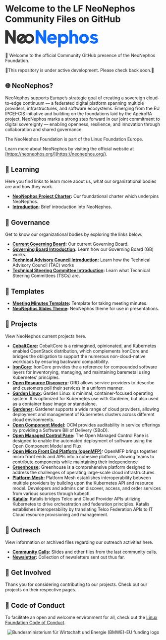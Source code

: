 ﻿# Welcome to the LF NeoNephos Community Files on GitHub

<img src="assets/logo.svg" alt="Logo" width="300"/>

:wave: Welcome to the official Community GitHub presence of the NeoNephos Foundation.

🚧This repository is under active development. Please check back soon.🚧

## :globe_with_meridians: NeoNephos?

NeoNephos supports Europe’s strategic goal of creating a sovereign cloud-to-edge continuum — a federated digital platform spanning multiple providers, infrastructures, and software ecosystems. Emerging from the EU IPCEI-CIS initiative and building on the foundations laid by the ApeiroRA project, NeoNephos marks a strong step forward in our joint commitment to digital sovereignty — enabling openness, resilience, and innovation through collaboration and shared governance.

The NeoNephos Foundation is part of the Linux Foundation Europe.

Learn more about NeoNephos by visiting the official website at [https://neonephos.org/](https://neonephos.org/).

## :seedling: Learning

Here you find links to learn more about us, what our organizational bodies are and how they work.

- **[NeoNephos Project Charter](https://cdn.platform.linuxfoundation.org/agreements/neonephos-foundation.pdf?__hstc=81619592.b399ecdf5f859a9f55ff3dc8bf8218d5.1748238689615.1750404125102.1750409856266.57&__hssc=81619592.1.1750409856266&__hsfp=2785804087):** Our foundational charter which underpins NeoNephos.
- **[Introduction](misc/neonephos_intro.md)**: Brief introduction into NeoNephos.
  
## :evergreen_tree: Governance

Get to know our organizational bodies by exploring the links below.

- **[Current Governing Board](governing_board/current_governing_board.md):** Our current Governing Board.
- **[Governing Board Introduction](governing_board/governing_board_introduction.md):** Learn how our Governing Board (GB) works.
- **[Technical Advisory Council Introduction](technical_advisory_council/technical_advisory_council_introduction.md):** Learn how the Technical Advisory Council (TAC) works
- **[Technical Steering Committee Introduction](technical_steering_committee/technical_steering_committee_introduction.md):** Learn what Technical Steering Committees (TSCs) are.


## :scroll: Templates

- **[Meeting Minutes Template](templates/meeting_minutes_template.md):** Template for taking meeting minutes.
- **[NeoNephos Slides Theme](https://docs.google.com/presentation/d/1AsuO_VFFlc-9bWv6zcHZpQm5Q0IMlgbMcdZg6Rzwhx4/edit?slide=id.p#slide=id.p):** NeoNephos theme for use in presentations.
  
## :sunflower: Projects

View NeoNephos current projects here.

- **[CobaltCore](https://github.com/cobaltcore-dev):**  CobaltCore is a reimagined, opinionated, and Kubernetes enabled OpenStack distribution, which complements IronCore and bridges the obligation to support the numerous non-cloud-native workloads by ensuring backward compatibility.
- **[IronCore](https://github.com/ironcore-dev):**  IronCore provides the a reference for compounded software layers for inventorying, managing, and maintaining baremetal using Kubernetes’ principles.
- **[Open Resource Discovery](https://github.com/open-resource-discovery):** ORD allows service providers to describe and customers poll their services in a uniform manner.
- **[Garden Linux](https://github.com/gardenlinux/):**  Garden Linux is minimal, container-focused operating system. It is optimized for Kubernetes use with Gardener, but also used as a container base image or standalone.
- **[Gardener](https://github.com/gardener/):**  Gardener supports a wide range of cloud providers, allowing deployment and management of Kubernetes clusters across different cloud environments.
- **[Open Component Model](https://github.com/open-component-model/):** OCM provides auditability in service offerings by providing a Software Bill of Delivery (SBoD).
- **[Open Managed Control Pane](https://openmfp.github.io/openmfp.org/):**  The Open Managed Control Pane is designed to enable the automated deployment of software using the Open Component Model and Flux.
- **[Open Micro Front End Platform (openMFP)](https://openmfp.org):**  OpenMFP brings together micro front ends and APIs into a cohesive platform, allowing teams to contribute components while maintaining their independence
- **[Greenhouse](https://github.com/cloudoperators):**  Greenhouse is a comprehensive platform designed to address the challenges of operating large-scale cloud infrastructures.
- **[Platform Mesh](https://github.com/platform-mesh):**  Platform Mesh establishes interoperability between multiple providers by building upon the Kubernetes API and resource model. Developers and admins can discover, access, and order services from various sources through kubectl.
- **[Katalis](https://github.com/telekom/NeoNephos-Katalis):**  Katalis bridges Telco and Cloud Provider APIs utilizing Kubernetes to drive orchestration and federation principles. Katalis establishes interoperability by translating Telco Federation APIs to IT Cloud resource provisioning and management.

## :mega: Outreach

View information or archived files regarding our outreach activities here.

- **[Community Calls](outreach/community_calls/):** Slides and other files from the last community calls.
- **[Newsletter](outreach/newsletter/):** Collection of newsletters sent out thus far.

## :busts_in_silhouette: Get Involved

Thank you for considering contributing to our projects.
Check out our projects on their respective pages.

## :blue_heart: Code of Conduct

To facilitate an open and welcome environment for all, check out the [Linux Foundation Code of Conduct](https://events.linuxfoundation.org/about/code-of-conduct/).

<p align="center">
  <img alt="Bundesministerium für Wirtschaft und Energie (BMWE)-EU funding logo" src="https://apeirora.eu/assets/img/BMWK-EU.png" width="400"/>
</p>
